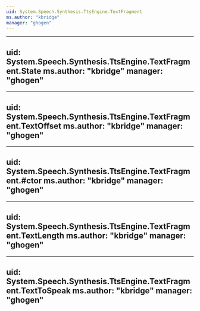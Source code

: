 ```yaml
---
uid: System.Speech.Synthesis.TtsEngine.TextFragment
ms.author: "kbridge"
manager: "ghogen"
---
```


---
uid: System.Speech.Synthesis.TtsEngine.TextFragment.State
ms.author: "kbridge"
manager: "ghogen"
---

---
uid: System.Speech.Synthesis.TtsEngine.TextFragment.TextOffset
ms.author: "kbridge"
manager: "ghogen"
---

---
uid: System.Speech.Synthesis.TtsEngine.TextFragment.#ctor
ms.author: "kbridge"
manager: "ghogen"
---

---
uid: System.Speech.Synthesis.TtsEngine.TextFragment.TextLength
ms.author: "kbridge"
manager: "ghogen"
---

---
uid: System.Speech.Synthesis.TtsEngine.TextFragment.TextToSpeak
ms.author: "kbridge"
manager: "ghogen"
---

